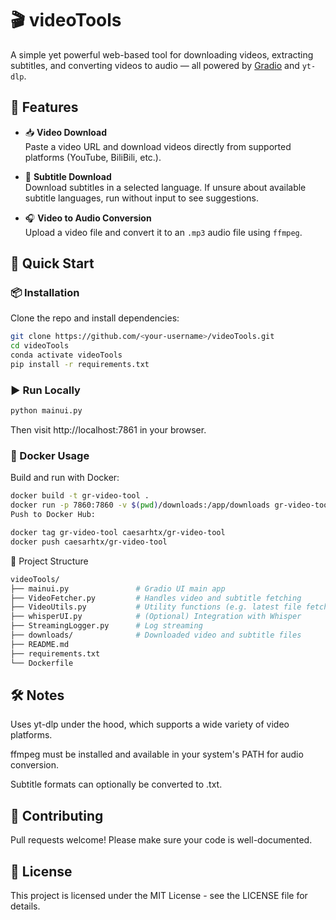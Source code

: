 # 🎬 videoTools

A simple yet powerful web-based tool for downloading videos, extracting subtitles, and converting videos to audio — all powered by [Gradio](https://gradio.app/) and `yt-dlp`.

## 🧰 Features

- 📥 **Video Download**  
  Paste a video URL and download videos directly from supported platforms (YouTube, BiliBili, etc.).

- 💬 **Subtitle Download**  
  Download subtitles in a selected language. If unsure about available subtitle languages, run without input to see suggestions.

- 🎧 **Video to Audio Conversion**  
  Upload a video file and convert it to an `.mp3` audio file using `ffmpeg`.

## 🚀 Quick Start

### 📦 Installation

Clone the repo and install dependencies:

```bash
git clone https://github.com/<your-username>/videoTools.git
cd videoTools
conda activate videoTools
pip install -r requirements.txt
```

### ▶️ Run Locally
```bash
python mainui.py
```
Then visit http://localhost:7861 in your browser.

### 🐳 Docker Usage
Build and run with Docker:

```bash
docker build -t gr-video-tool .
docker run -p 7860:7860 -v $(pwd)/downloads:/app/downloads gr-video-tool
Push to Docker Hub:
```

```bash
docker tag gr-video-tool caesarhtx/gr-video-tool
docker push caesarhtx/gr-video-tool
```
📂 Project Structure
```bash
videoTools/
├── mainui.py               # Gradio UI main app
├── VideoFetcher.py         # Handles video and subtitle fetching
├── VideoUtils.py           # Utility functions (e.g. latest file fetch)
├── whisperUI.py            # (Optional) Integration with Whisper
├── StreamingLogger.py      # Log streaming
├── downloads/              # Downloaded video and subtitle files
├── README.md
├── requirements.txt
└── Dockerfile
```
## 🛠️ Notes
Uses yt-dlp under the hood, which supports a wide variety of video platforms.

ffmpeg must be installed and available in your system's PATH for audio conversion.

Subtitle formats can optionally be converted to .txt.

## 🤝 Contributing
Pull requests welcome! Please make sure your code is well-documented.

## 📜 License
This project is licensed under the MIT License - see the LICENSE file for details.